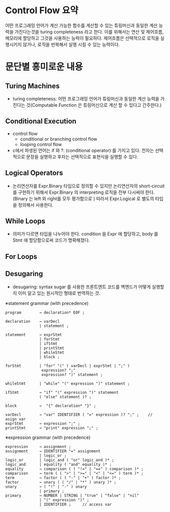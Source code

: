# Control Flow 요약
어떤 프로그래밍 언어가 계산 가능한 함수를 계산할 수 있는 튜링머신과 동일한 계산 능력을 가진다는것을 turing completeness 라고 한다.
이를 위해서는 연산 및 제어흐름, 메모리에 할당하고 그것을 사용하는 능력이 필요하다.
제어흐름은 선택적으로 로직을 실행시키지 않거나, 로직을 반복해서 실행 시킬 수 있는 능력이다.


# 문단별 흥미로운 내용
## Turing Machines
- turing completeness: 어떤 프로그래밍 언어가 튜링머신과 동일한 계산 능력을 가진다는 것(Computable Function 은 튜링머신으로 계산 할 수 있다고 간주한다.)

## Conditional Execution
- control flow
  - conditional or branching control flow 
  - looping control flow
- c에서 파생된 언어는 if 와 ?: (conditional operator) 를 가지고 있다. 전자는 선택적으로 문장을 실행하고 후자는 선택적으로 표현식을 실행할 수 있다.

## Logical Operators
- 논리연산자를 Expr.Binary 타임으로 정의할 수 있지만 논리연산자의 short-circuit 를 구현하기 위해서 Expr.Binary 의 interpreting 로직을 전부 다시써야 한다. 
  (Binary 는 left 와 right를 모두 평가함으로 )
  따라서 Expr.Logical 로 별도의 타입을 정의해서 사용한다.

## While Loops
- 의미가 다르면 타입을 나누어야 한다. condition 을 Expr 에 할당하고, body 를 Stmt 에 할당함으로써 코드가 명확해졌다.

## For Loops

## Desugaring
- desugaring: syntax sugar 를 사용한 프론트엔트 코드를 백엔드가 어떻게 실행할지 이미 알고 있는 원시적인 형태로 번역하는 것.



※statement grammar (with precedence)
```
program        → declaration* EOF ;

declaration    → varDecl
               | statement ;

statement      → exprStmt
               | forStmt
               | ifStmt
               | printStmt
               | whileStmt
               | block ;
               
forStmt        | "for" "(" ( varDecl | exprStmt | ";" )
                expression? ";"
                expression? ")" statement ;
               
whileStmt      | "while" "(" expression ")" statement ;
               
ifStmt         → "if" "(" expression ")" statement
               ( "else" statement )? ;               
               
block          →  "{" declaration* "}" ;               
               
varDecl        → "var" IDENTIFIER ( "=" expression )? ";" ;    // asign var
exprStmt       → expression ";" ;
printStmt      → "print" expression ";" ;
```

※expression grammar (with precedence)
```
expression     → assignment ;
assignment     → IDENTIFIER "=" assignment
               | logic_or ;
logic_or       | logic_and ( "or" logic_and )* ;
logic_and      | equality ( "and" equality )* ;                
equality       → comparison ( ( "!=" | "==" ) comparison )* ;
comparison     → term ( ( ">" | ">=" | "<" | "<=" ) term )* ;
term           → factor ( ( "-" | "+" ) factor )* ;
factor         → unary ( ( "/" | "*" ) unary )* ;
unary          → ( "!" | "-" ) unary
               | primary ;
primary        → NUMBER | STRING | "true" | "false" | "nil"
               | "(" expression ")" ;
               | IDENTIFIER ;     // access var
```
